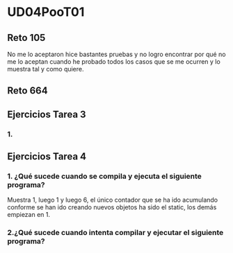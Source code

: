# UD04PooT01
## Reto 105
No me lo aceptaron hice bastantes pruebas y no logro encontrar por qué no me lo aceptan cuando he probado todos los casos que se me ocurren y lo muestra tal y como quiere.
## Reto 664
## Ejercicios Tarea 3
### 1.
## Ejercicios Tarea 4
### 1. ¿Qué sucede cuando se compila y ejecuta el siguiente programa?
Muestra 1, luego 1 y luego 6, el único contador que se ha ido acumulando conforme se han ido creando nuevos objetos ha sido el static, los demás empiezan en 1.
### 2.¿Qué sucede cuando intenta compilar y ejecutar el siguiente programa? 

